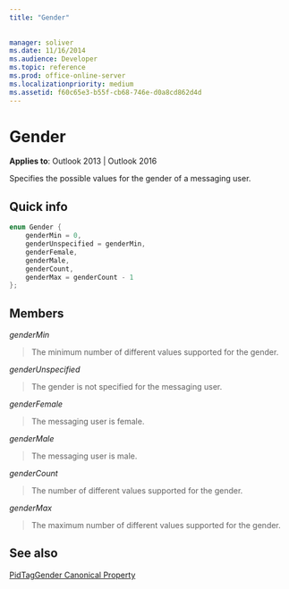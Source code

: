 ```yaml
---
title: "Gender"
 
 
manager: soliver
ms.date: 11/16/2014
ms.audience: Developer
ms.topic: reference
ms.prod: office-online-server
ms.localizationpriority: medium
ms.assetid: f60c65e3-b55f-cb68-746e-d0a8cd862d4d
---
```


# Gender

  
  
**Applies to**: Outlook 2013 | Outlook 2016 
  
Specifies the possible values for the gender of a messaging user.
  
## Quick info

```cpp
enum Gender { 
    genderMin = 0, 
    genderUnspecified = genderMin, 
    genderFemale, 
    genderMale, 
    genderCount, 
    genderMax = genderCount - 1 
}; 

```

## Members

 _genderMin_
  
> The minimum number of different values supported for the gender.
    
 _genderUnspecified_
  
> The gender is not specified for the messaging user.
    
 _genderFemale_
  
> The messaging user is female.
    
 _genderMale_
  
> The messaging user is male.
    
 _genderCount_
  
> The number of different values supported for the gender.
    
 _genderMax_
  
> The maximum number of different values supported for the gender.
    
## See also



[PidTagGender Canonical Property](pidtaggender-canonical-property.md)

